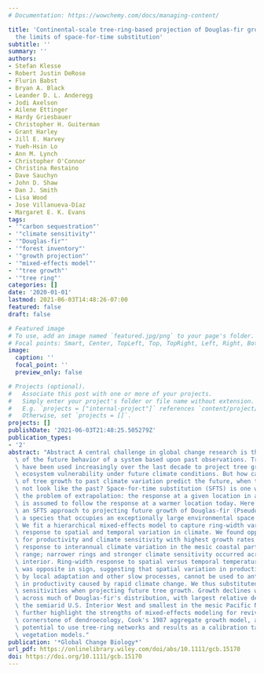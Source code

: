 ```yaml
---
# Documentation: https://wowchemy.com/docs/managing-content/

title: 'Continental-scale tree-ring-based projection of Douglas-fir growth: Testing
  the limits of space-for-time substitution'
subtitle: ''
summary: ''
authors:
- Stefan Klesse
- Robert Justin DeRose
- Flurin Babst
- Bryan A. Black
- Leander D. L. Anderegg
- Jodi Axelson
- Ailene Ettinger
- Hardy Griesbauer
- Christopher H. Guiterman
- Grant Harley
- Jill E. Harvey
- Yueh-Hsin Lo
- Ann M. Lynch
- Christopher O'Connor
- Christina Restaino
- Dave Sauchyn
- John D. Shaw
- Dan J. Smith
- Lisa Wood
- Jose Villanueva-Díaz
- Margaret E. K. Evans
tags:
- '"carbon sequestration"'
- '"climate sensitivity"'
- '"Douglas-fir"'
- '"forest inventory"'
- '"growth projection"'
- '"mixed-effects model"'
- '"tree growth"'
- '"tree ring"'
categories: []
date: '2020-01-01'
lastmod: 2021-06-03T14:48:26-07:00
featured: false
draft: false

# Featured image
# To use, add an image named `featured.jpg/png` to your page's folder.
# Focal points: Smart, Center, TopLeft, Top, TopRight, Left, Right, BottomLeft, Bottom, BottomRight.
image:
  caption: ''
  focal_point: ''
  preview_only: false

# Projects (optional).
#   Associate this post with one or more of your projects.
#   Simply enter your project's folder or file name without extension.
#   E.g. `projects = ["internal-project"]` references `content/project/deep-learning/index.md`.
#   Otherwise, set `projects = []`.
projects: []
publishDate: '2021-06-03T21:48:25.505279Z'
publication_types:
- '2'
abstract: "Abstract A central challenge in global change research is the projection\
  \ of the future behavior of a system based upon past observations. Tree-ring data\
  \ have been used increasingly over the last decade to project tree growth and forest\
  \ ecosystem vulnerability under future climate conditions. But how can the response\
  \ of tree growth to past climate variation predict the future, when the future does\
  \ not look like the past? Space-for-time substitution (SFTS) is one way to overcome\
  \ the problem of extrapolation: the response at a given location in a warmer future\
  \ is assumed to follow the response at a warmer location today. Here we evaluated\
  \ an SFTS approach to projecting future growth of Douglas-fir (Pseudotsuga menziesii),\
  \ a species that occupies an exceptionally large environmental space in North America.\
  \ We fit a hierarchical mixed-effects model to capture ring-width variability in\
  \ response to spatial and temporal variation in climate. We found opposing gradients\
  \ for productivity and climate sensitivity with highest growth rates and weakest\
  \ response to interannual climate variation in the mesic coastal part of Douglas-fir's\
  \ range; narrower rings and stronger climate sensitivity occurred across the semi-arid\
  \ interior. Ring-width response to spatial versus temporal temperature variation\
  \ was opposite in sign, suggesting that spatial variation in productivity, caused\
  \ by local adaptation and other slow processes, cannot be used to anticipate changes\
  \ in productivity caused by rapid climate change. We thus substituted only climate\
  \ sensitivities when projecting future tree growth. Growth declines were projected\
  \ across much of Douglas-fir's distribution, with largest relative decreases in\
  \ the semiarid U.S. Interior West and smallest in the mesic Pacific Northwest. We\
  \ further highlight the strengths of mixed-effects modeling for reviving a conceptual\
  \ cornerstone of dendroecology, Cook's 1987 aggregate growth model, and the great\
  \ potential to use tree-ring networks and results as a calibration target for next-generation\
  \ vegetation models."
publication: '*Global Change Biology*'
url_pdf: https://onlinelibrary.wiley.com/doi/abs/10.1111/gcb.15170
doi: https://doi.org/10.1111/gcb.15170
---
```

